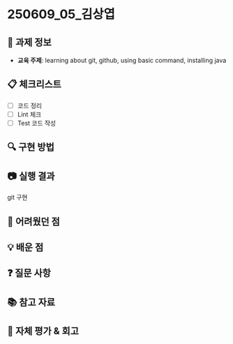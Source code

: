 # 250609_05_김상엽

## 📝 과제 정보

- **교육 주제**: learning about git, github, using basic command, installing java

## 📋 체크리스트

- [ ] 코드 정리
- [ ] Lint 체크
- [ ] Test 코드 작성

## 🔍 구현 방법

<!-- 주요 기능의 구현 방법이나 접근 방식에 대해 설명해주세요 -->

## 📷 실행 결과

git 구현

## 🚨 어려웠던 점

<!-- 과제를 수행하면서 어려웠던 부분이나 해결하지 못한 문제가 있다면 작성해주세요 -->

## 💡 배운 점

<!-- 과제를 통해 새롭게 배운 내용이나 깨달은 점을 작성해주세요 -->

## ❓ 질문 사항

<!-- 과제와 관련하여 질문이 있다면 작성해주세요 -->

## 📚 참고 자료

<!-- 과제 수행에 참고한 자료나 문서의 링크를 공유해주세요 -->

## 🔄 자체 평가 & 회고

